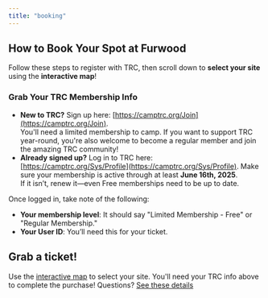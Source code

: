 ```yaml
---
title: "booking"
---
```


## How to Book Your Spot at Furwood

Follow these steps to register with TRC, then scroll down to **select your site** using the **interactive map**!

### Grab Your TRC Membership Info
- **New to TRC?** Sign up here: [https://camptrc.org/Join](https://camptrc.org/Join).  
  You'll need a limited membership to camp. If you want to support TRC year-round, you're also welcome to become a regular member and join the amazing TRC community!
- **Already signed up?** Log in to TRC here: [https://camptrc.org/Sys/Profile](https://camptrc.org/Sys/Profile).
  Make sure your membership is active through at least **June 16th, 2025**.  
  If it isn’t, renew it—even Free memberships need to be up to date.

Once logged in, take note of the following:
- **Your membership level**: It should say "Limited Membership - Free" or "Regular Membership."
- **Your User ID**: You’ll need this for your ticket.

## Grab a ticket!

Use the [interactive map](#widget) to select your site. You'll need your TRC info above to complete the purchase! Questions? [See these details](#faqs)